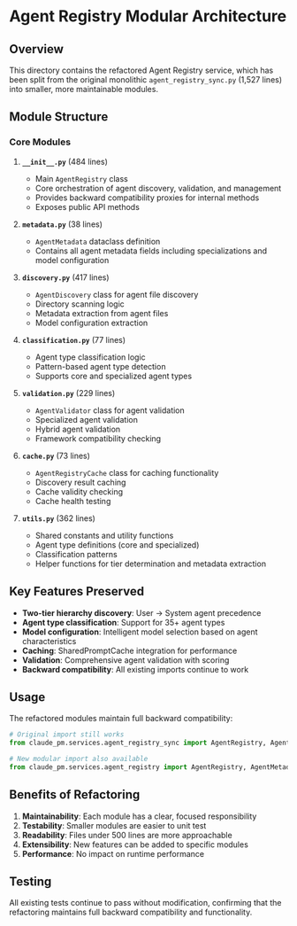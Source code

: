 # Agent Registry Modular Architecture

## Overview
This directory contains the refactored Agent Registry service, which has been split from the original monolithic `agent_registry_sync.py` (1,527 lines) into smaller, more maintainable modules.

## Module Structure

### Core Modules

1. **`__init__.py`** (484 lines)
   - Main `AgentRegistry` class
   - Core orchestration of agent discovery, validation, and management
   - Provides backward compatibility proxies for internal methods
   - Exposes public API methods

2. **`metadata.py`** (38 lines)
   - `AgentMetadata` dataclass definition
   - Contains all agent metadata fields including specializations and model configuration

3. **`discovery.py`** (417 lines)
   - `AgentDiscovery` class for agent file discovery
   - Directory scanning logic
   - Metadata extraction from agent files
   - Model configuration extraction

4. **`classification.py`** (77 lines)
   - Agent type classification logic
   - Pattern-based agent type detection
   - Supports core and specialized agent types

5. **`validation.py`** (229 lines)
   - `AgentValidator` class for agent validation
   - Specialized agent validation
   - Hybrid agent validation
   - Framework compatibility checking

6. **`cache.py`** (73 lines)
   - `AgentRegistryCache` class for caching functionality
   - Discovery result caching
   - Cache validity checking
   - Cache health testing

7. **`utils.py`** (362 lines)
   - Shared constants and utility functions
   - Agent type definitions (core and specialized)
   - Classification patterns
   - Helper functions for tier determination and metadata extraction

## Key Features Preserved

- **Two-tier hierarchy discovery**: User → System agent precedence
- **Agent type classification**: Support for 35+ agent types
- **Model configuration**: Intelligent model selection based on agent characteristics
- **Caching**: SharedPromptCache integration for performance
- **Validation**: Comprehensive agent validation with scoring
- **Backward compatibility**: All existing imports continue to work

## Usage

The refactored modules maintain full backward compatibility:

```python
# Original import still works
from claude_pm.services.agent_registry_sync import AgentRegistry, AgentMetadata

# New modular import also available
from claude_pm.services.agent_registry import AgentRegistry, AgentMetadata
```

## Benefits of Refactoring

1. **Maintainability**: Each module has a clear, focused responsibility
2. **Testability**: Smaller modules are easier to unit test
3. **Readability**: Files under 500 lines are more approachable
4. **Extensibility**: New features can be added to specific modules
5. **Performance**: No impact on runtime performance

## Testing

All existing tests continue to pass without modification, confirming that the refactoring maintains full backward compatibility and functionality.